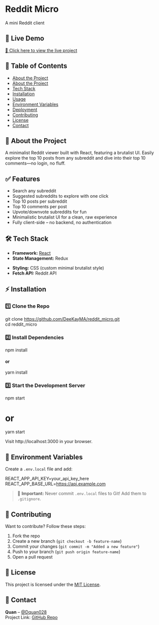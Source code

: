 # Reddit Micro

<!-- ![Project Banner](https://via.placeholder.com/1200x400.png?text=Project+Banner)   -->
A mini Reddit client

## 🚀 Live Demo  
[🔗 Click here to view the live project](https://redditmicro.netlify.app/)  

## 📖 Table of Contents  
- [About the Project](#about-the-project)
- [About the Project](#features)  
- [Tech Stack](#tech-stack)  
- [Installation](#installation)  
- [Usage](#usage)  
- [Environment Variables](#environment-variables)  
- [Deployment](#deployment)  
- [Contributing](#contributing)  
- [License](#license)  
- [Contact](#contact)  

## 📌 About the Project  
A minimalist Reddit viewer built with React, featuring a brutalist UI. Easily explore the top 10 posts from any subreddit and dive into their top 10 comments—no login, no fluff.

## ✅ Features
- Search any subreddit
- Suggested subreddits to explore with one click
- Top 10 posts per subreddit
- Top 10 comments per post
- Upvote/downvote subreddits for fun
- Minimalistic brutalist UI for a clean, raw experience
- Fully client-side – no backend, no authentication  

## 🛠 Tech Stack  
- **Framework:** [React](https://react.dev/)
- **State Management:** Redux
<!-- - **Backend (if applicable):** Node.js -->
- **Styling:** CSS (custom minimal brutalist style)
- **Fetch API:** Reddit API

## ⚡ Installation  

### 1️⃣ Clone the Repo  
git clone https://github.com/DeeKayMA/reddit_micro.git
<br/>
cd reddit_micro  

### 2️⃣ Install Dependencies  
npm install  
#### or  
yarn install  

### 3️⃣ Start the Development Server  
npm start
# or
yarn start 

Visit http://localhost:3000 in your browser.

## 🔑 Environment Variables  
Create a `.env.local` file and add:  

REACT_APP_API_KEY=your_api_key_here  
REACT_APP_BASE_URL=https://api.example.com  

> 🚨 **Important:** Never commit `.env.local` files to Git! Add them to `.gitignore`.
 

## 🤝 Contributing  
Want to contribute? Follow these steps:  
1. Fork the repo  
2. Create a new branch (`git checkout -b feature-name`)  
3. Commit your changes (`git commit -m "Added a new feature"`)  
4. Push to your branch (`git push origin feature-name`)  
5. Open a pull request  

## 📜 License  
This project is licensed under the [MIT License](LICENSE).  

## 📩 Contact  
**Quan** – [@Dquan028](https://twitter.com/Dquan028)  
Project Link: [GitHub Repo](https://github.com/DeeKayMA/reddit_micro.git)  